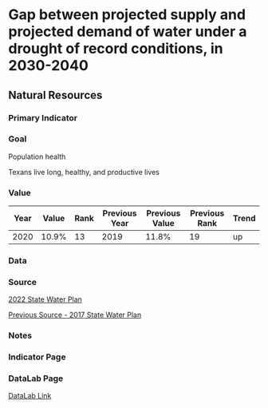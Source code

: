 # Gap between projected supply and projected demand of water under a drought of record conditions, in 2030-2040

## Natural Resources

### Primary Indicator

### Goal

Population health

Texans live long, healthy, and productive lives

### Value

| Year      |  Value      | Rank        | Previous Year | Previous Value | Previous Rank | Trend | 
| ----------- | ----------- | ----------- | ----------- | ----------- | ----------- | -----------|
|   2020       | 10.9%       |  13         |      2019   |   11.8%      |      19    |    up       | 

### Data

### Source

[2022 State Water Plan](https://2022.texasstatewaterplan.org/statewide)

[Previous Source - 2017 State Water Plan](https://2017.texasstatewaterplan.org/statewide)

### Notes


### Indicator Page


### DataLab Page

[DataLab Link](https://datalab.texas2036.org/osauetb/texas-state-water-plan?accesskey=isfkysd)